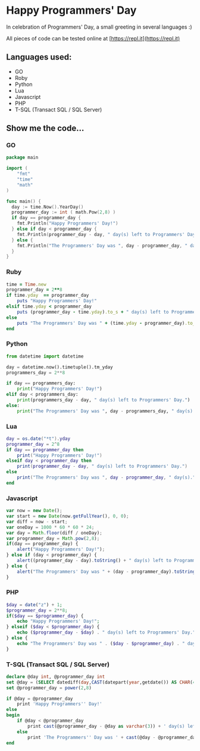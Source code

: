 # Happy Programmers' Day
In celebration of Programmers' Day, a small greeting in several languages :)

All pieces of code can be tested online at [https://repl.it](https://repl.it)

## Languages used:
* GO
* Roby
* Python
* Lua
* Javascript
* PHP
* T-SQL (Transact SQL / SQL Server)
 
## Show me the code...

### GO
```go
package main

import (
	"fmt" 
	"time"
	"math"
)

func main() {
  day := time.Now().YearDay()
  programmer_day := int ( math.Pow(2,8) )
  if day == programmer_day {
  	fmt.Println("Happy Programmers' Day!")
  } else if day < programmer_day {
  	fmt.Println(programmer_day - day, " day(s) left to Programmers' Day.")
  } else {
  	fmt.Println("The Programmers' Day was ", day - programmer_day, " day(s).")	
  }
}
```

### Ruby
```ruby
time = Time.new
programmer_day = 2**8
if time.yday  == programmer_day
	puts "Happy Programmers' Day!"
elsif time.yday < programmer_day
	puts (programmer_day - time.yday).to_s + " day(s) left to Programmers' Day."
else
	puts "The Programmers' Day was " + (time.yday - programmer_day).to_s + " day(s)."
end
```

### Python
```python
from datetime import datetime

day = datetime.now().timetuple().tm_yday
programmers_day = 2**8

if day == programmers_day:
	print("Happy Programmers' Day!")
elif day < programmers_day:
	print(programmers_day - day, " day(s) left to Programmers' Day.")
else:
	print("The Programmers' Day was ", day - programmers_day, " day(s).")
```

### Lua
```lua
day = os.date("*t").yday
programmer_day = 2^8
if day == programmer_day then
	print("Happy Programmers' Day!")
elseif day < programmer_day then
	print(programmer_day - day, " day(s) left to Programmers' Day.")
else
	print("The Programmers' Day was ", day - programmer_day, " day(s).")
end
```

### Javascript
```javascript
var now = new Date();
var start = new Date(now.getFullYear(), 0, 0);
var diff = now - start;
var oneDay = 1000 * 60 * 60 * 24;
var day = Math.floor(diff / oneDay);
var programmer_day = Math.pow(2,8);
if(day == programmer_day) {
	alert("Happy Programmers' Day!");
} else if (day < programmer_day) {
	alert((programmer_day - day).toString() + " day(s) left to Programmers' Day." );
} else {
	alert("The Programmers' Day was " + (day - programmer_day).toString() + " day(s).")
}
```

### PHP
```php
$day = date("z") + 1; 
$programmer_day = 2**8;
if($day == $programmer_day) {
	echo "Happy Programmers' Day!";
} elseif ($day < $programmer_day) {
	echo ($programmer_day - $day) . " day(s) left to Programmers' Day.";
} else {
	echo "The Programmers' Day was " . ($day - $programmer_day) . " day(s).";
}
```

### T-SQL (Transact SQL / SQL Server)
```sql
declare @day int, @programmer_day int
set @day = (SELECT datediff(day,CAST(datepart(year,getdate()) AS CHAR(4)) + '-01-01',getdate()+1))
set @programmer_day = power(2,8)

if @day = @programmer_day
	print 'Happy Programmers'' Day!'
else
begin
	if @day < @programmer_day
		print cast(@programmer_day - @day as varchar(3)) + ' day(s) left to Programmers'' Day.'
	else
		print 'The Programmers'' Day was ' + cast(@day - @programmer_day as varchar(3)) + ' day(s).'
end
```
